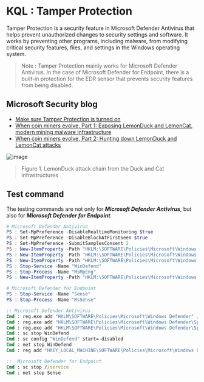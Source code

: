 # KQL : Tamper Protection 
Tamper Protection is a security feature in Microsoft Defender Antivirus that helps prevent unauthorized changes to security settings and software. It works by preventing other programs, including malware, from modifying critical security features, files, and settings in the Windows operating system.

> Note : Tamper Protection mainly works for Microsoft Defender Antivirus. In the case of Microsoft Defender for Endpoint, there is a built-in protection for the EDR sensor that prevents security features from being disabled.

## Microsoft Security blog

- [Make sure Tamper Protection is turned on](https://techcommunity.microsoft.com/t5/microsoft-defender-for-endpoint/make-sure-tamper-protection-is-turned-on/ba-p/2695568)
- [When coin miners evolve, Part 1: Exposing LemonDuck and LemonCat, modern mining malware infrastructure](https://www.microsoft.com/en-us/security/blog/2021/07/22/when-coin-miners-evolve-part-1-exposing-lemonduck-and-lemoncat-modern-mining-malware-infrastructure/)
- [When coin miners evolve, Part 2: Hunting down LemonDuck and LemonCat attacks](https://www.microsoft.com/en-us/security/blog/2021/07/29/when-coin-miners-evolve-part-2-hunting-down-lemonduck-and-lemoncat-attacks/)

![image](https://user-images.githubusercontent.com/120234772/223905380-596a4966-d2d8-4340-ae7c-5263ecac5580.png)
> Figure 1. LemonDuck attack chain from the Duck and Cat infrastructures

## Test command
The testing commands are not only for ***Microsoft Defender Antivirus***, but also for ***Microsoft Defender for Endpoint***.
```PowerShell
# Microsoft Defender Antivirus
PS : Set-MpPreference -DisableRealtimeMonitoring $true
PS : Set-MpPreference -DisableBlockAtFirstSeen $true
PS : Set-MpPreference -SubmitSamplesConsent 2
PS : New-ItemProperty -Path "HKLM:\SOFTWARE\Policies\Microsoft\Windows Defender" -Name "DisableRealtimeMonitoring" -Value 1 -PropertyType DWORD -Force
PS : New-ItemProperty -Path "HKLM:\SOFTWARE\Policies\Microsoft\Windows Defender\Spynet" -Name "SpynetReporting" -Value 0 -PropertyType DWORD -Force
PS : New-ItemProperty -Path "HKLM:\SOFTWARE\Policies\Microsoft\Windows Defender\Spynet" -Name "SubmitSamplesConsent" -Value 2 -PropertyType DWORD -Force
PS : Stop-Service -Name "WinDefend"
PS : Stop-Process -Name "MsMpEng"
PS : New-ItemProperty -Path "HKLM:\SOFTWARE\Policies\Microsoft\Windows Defender" -Name DisableAntiSpyware -Value 1 -PropertyType DWORD -Force

# Microsoft Defender for Endpoint
PS : Stop-Service -Name "Sense"
PS : Stop-Process -Name "MsSense"
```
```cmd
:: Microsoft Defender Antivirus
Cmd : reg.exe add "HKLM\SOFTWARE\Policies\Microsoft\Windows Defender" /v "DisableRealtimeMonitoring" /t REG_DWORD /d 1 /f
Cmd : reg.exe add "HKLM\SOFTWARE\Policies\Microsoft\Windows Defender\Spynet" /v "SpynetReporting" /t REG_DWORD /d 0 /f
Cmd : reg.exe add "HKLM\SOFTWARE\Policies\Microsoft\Windows Defender\Spynet" /v "SubmitSamplesConsent" /t REG_DWORD /d 2 /f
Cmd : sc stop WinDefend
Cmd : sc config "WinDefend" start= disabled
Cmd : net stop WinDefend
Cmd : reg add "HKEY_LOCAL_MACHINE\SOFTWARE\Policies\Microsoft\Windows Defender" /v DisableAntiSpyware /t REG_DWORD /d 1 /f

::  Microsoft Defender for Endpoint
Cmd : sc stop //service
Cmd : net stop Sense 
```
